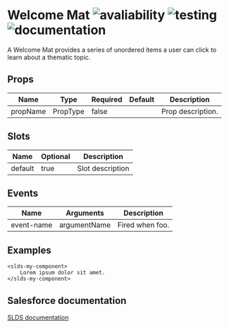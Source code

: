 # Welcome Mat ![avaliability](https://img.shields.io/badge/avaliability-mock-red.svg)  ![testing](https://img.shields.io/badge/coverage-0%25-red.svg) ![documentation](https://img.shields.io/badge/documentation-draft-red.svg)

A Welcome Mat provides a series of unordered items a user can click to learn about a thematic topic.

## Props

| Name      | Type    | Required | Default | Description |
| -------- | -------- | -------- | ------- | ----------- |
| propName | PropType | false    |         | Prop description. |

## Slots

| Name    | Optional | Description |
| ------- | -------- | ----------- |
| default | true     | Slot description |


## Events

| Name       | Arguments    | Description                            |
| ---------- | ------------ | -------------------------------------- |
| event-name | argumentName | Fired when foo. |

## Examples

```vue
<slds-my-component>
    Lorem ipsum dolor sit amet.
</slds-my-component>
```

## Salesforce documentation
[SLDS documentation](https://www.lightningdesignsystem.com/components/welcome-mat/)
